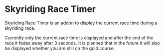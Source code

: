 # Skyriding Race Timer

Skyriding Race Timer is an addon to display the current race time during a skyriding race.

Currently only the current race time is displayed and after the end of the race it fades away after 3 seconds. It is planned that in the future it will also be displayed whether you are still on the gold course.
